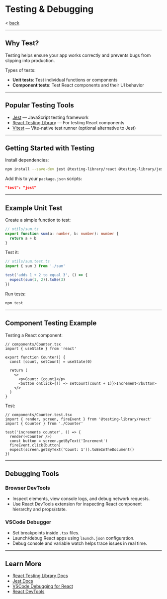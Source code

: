 # Testing & Debugging
< [back](../README.md)

---

## Why Test?

Testing helps ensure your app works correctly and prevents bugs from slipping into production.

Types of tests:

- **Unit tests**: Test individual functions or components
- **Component tests**: Test React components and their UI behavior

---

## Popular Testing Tools

- [Jest](https://jestjs.io/) — JavaScript testing framework
- [React Testing Library](https://testing-library.com/docs/react-testing-library/intro/) — For testing React components
- [Vitest](https://vitest.dev/) — Vite-native test runner (optional alternative to Jest)

---

## Getting Started with Testing

Install dependencies:

```bash
npm install --save-dev jest @testing-library/react @testing-library/jest-dom
````

Add this to your `package.json` scripts:

```json
"test": "jest"
```

---

## Example Unit Test

Create a simple function to test:

```ts
// utils/sum.ts
export function sum(a: number, b: number): number {
  return a + b
}
```

Test it:

```ts
// utils/sum.test.ts
import { sum } from './sum'

test('adds 1 + 2 to equal 3', () => {
  expect(sum(1, 2)).toBe(3)
})
```

Run tests:

```bash
npm test
```

---

## Component Testing Example

Testing a React component:

```tsx
// components/Counter.tsx
import { useState } from 'react'

export function Counter() {
  const [count, setCount] = useState(0)

  return (
    <>
      <p>Count: {count}</p>
      <button onClick={() => setCount(count + 1)}>Increment</button>
    </>
  )
}
```

Test:

```tsx
// components/Counter.test.tsx
import { render, screen, fireEvent } from '@testing-library/react'
import { Counter } from './Counter'

test('increments counter', () => {
  render(<Counter />)
  const button = screen.getByText('Increment')
  fireEvent.click(button)
  expect(screen.getByText('Count: 1')).toBeInTheDocument()
})
```

---

## Debugging Tools

### Browser DevTools

* Inspect elements, view console logs, and debug network requests.
* Use React DevTools extension for inspecting React component hierarchy and props/state.

### VSCode Debugger

* Set breakpoints inside `.tsx` files.
* Launch/debug React apps using `launch.json` configuration.
* Debug console and variable watch helps trace issues in real time.

---

## Learn More

* [React Testing Library Docs](https://testing-library.com/docs/react-testing-library/intro/)
* [Jest Docs](https://jestjs.io/docs/getting-started)
* [VSCode Debugging for React](https://code.visualstudio.com/docs/nodejs/reactjs-tutorial)
* [React DevTools](https://reactjs.org/blog/2019/08/15/new-react-devtools.html)